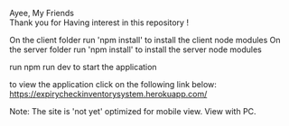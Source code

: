 Ayee, My Friends  
Thank you for Having interest in this repository ! 

On the client folder run 'npm install' to install the client node modules
On the server folder run 'npm install' to install the server node modules

run npm run dev to start the application

to view the application click on the following link below:
https://expirycheckinventorysystem.herokuapp.com/

Note: The site is 'not yet' optimized for mobile view. View with PC.
